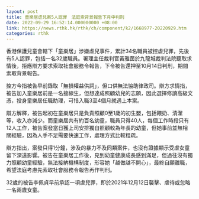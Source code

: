 ```yaml
---
layout: post
title: 童樂居虐兒案5人認罪　法庭索背景報告下月中判刑
date: 2022-09-29 16:52:14.000000000 +08:00
link: https://news.rthk.hk/rthk/ch/component/k2/1668977-20220929.htm
categories: rthk
---
```


香港保護兒童會轄下「童樂居」涉嫌虐兒事件，累計34名職員被控虐兒罪，先後有5人認罪，包括一名32歲職員。署理主任裁判官黃雅茵於九龍城裁判法院聽取求情後，拒應辯方要求索取社會服務令報告，下令被告還押至10月14日判刑，期間索取背景報告。

控方今指被告早前錄取「無損權益供詞」，但口供無法協助律政司。辯方求情指，被告加入童樂居前是一名接線生，但想達成照顧幼兒的志願，因此選擇修讀高級文憑，投身童樂居任職助理，可惜入職3至4個月就遇上本案。

辯方解釋，被告起初在童樂居只是負責照顧0至1歲的初生嬰，包括餵奶、清潔等，收入亦減少。而童樂居共有約百名幼童，職員只得40人，每個工作時段只有12人工作，被告案發當日獲上司安排獨自照顧較為年長的幼童，但她事前並無相關經驗，因為人手不足需要快速工作，處理方式比較粗疏。

辯方指出，案發只得1分鐘，涉及的暴力不及同類案件，也沒有證據顯示受虐女童留下深遠影響。被告在童樂居工作後，見到幼童健康成長感到滿足，但過往沒有獨力照顧幼童經驗，無法接納機構制度，形容她「越做越不開心」，最終自願離職，希望法庭考慮先索取社會服務令報告再作判刑。

32歲的被告李佩貞早前承認一項虐兒罪，即於2021年12月12日襲擊、虐待或忽略一名兩歲女童。
